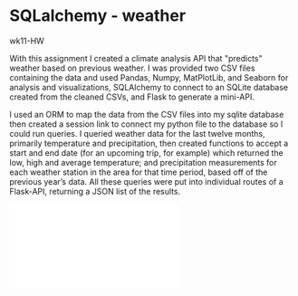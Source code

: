 # SQLalchemy - weather
wk11-HW

With this assignment I created a climate analysis API that "predicts" weather based on previous weather. I was provided two CSV files containing the data and used Pandas, Numpy, MatPlotLib, and Seaborn for analysis and visualizations, SQLAlchemy to connect to an SQLite database created from the cleaned CSVs, and Flask to generate a mini-API.

I used an ORM to map the data from the CSV files into my sqlite database then created a session link to connect my python file to the database so I could run queries. I queried weather data for the last twelve months, primarily temperature and precipitation, then created functions to accept a start and end date (for an upcoming trip, for example) which returned the low, high and average temperature; and precipitation measurements for each weather station in the area for that time period, based off of the previous year’s data. All these queries were put into individual routes of a Flask-API, returning a JSON list of the results.

![rain in HI](hawaii_rainStation.pgn?raw=true "Optional Title")
